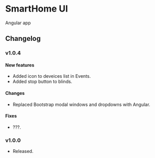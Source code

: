 SmartHome UI
===============

Angular app
## Changelog
### v1.0.4
#### New features
- Added icon to deveices list in Events.
- Added stop button to blinds.

#### Changes
- Replaced Bootstrap modal windows and dropdowns with Angular.

#### Fixes
- ???.

### v1.0.0
- Released.
